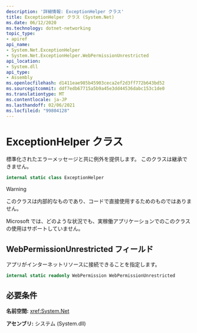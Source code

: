 ```yaml
---
description: '詳細情報: ExceptionHelper クラス'
title: ExceptionHelper クラス (System.Net)
ms.date: 06/12/2020
ms.technology: dotnet-networking
topic_type:
- apiref
api_name:
- System.Net.ExceptionHelper
- System.Net.ExceptionHelper.WebPermissionUnrestricted
api_location:
- System.dll
api_type:
- Assembly
ms.openlocfilehash: d1411eae985b45903ceca2ef2d3ff772b643bd52
ms.sourcegitcommit: ddf7edb67715a5b9a45e3dd44536dabc153c1de0
ms.translationtype: MT
ms.contentlocale: ja-JP
ms.lasthandoff: 02/06/2021
ms.locfileid: "99804128"
---
```

# <a name="exceptionhelper-class"></a>ExceptionHelper クラス

標準化されたエラーメッセージと共に例外を提供します。 このクラスは継承できません。

```csharp
internal static class ExceptionHelper
```

> [!WARNING]
> このクラスは内部的なものであり、コードで直接使用するためのものではありません。
>
> Microsoft では、どのような状況でも、実稼働アプリケーションでのこのクラスの使用はサポートしていません。

## <a name="webpermissionunrestricted-field"></a>WebPermissionUnrestricted フィールド

アプリがインターネットリソースに接続できることを指定します。

```csharp
internal static readonly WebPermission WebPermissionUnrestricted
```

## <a name="requirements"></a>必要条件

**名前空間:** <xref:System.Net>

**アセンブリ:** システム (System.dll)

